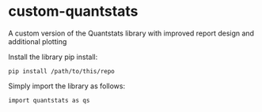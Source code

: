 # custom-quantstats
A custom version of the Quantstats library with improved report design and additional plotting

Install the library pip install:

<code>pip install /path/to/this/repo</code>

Simply import the library as follows:

<code>import quantstats as qs</code>
